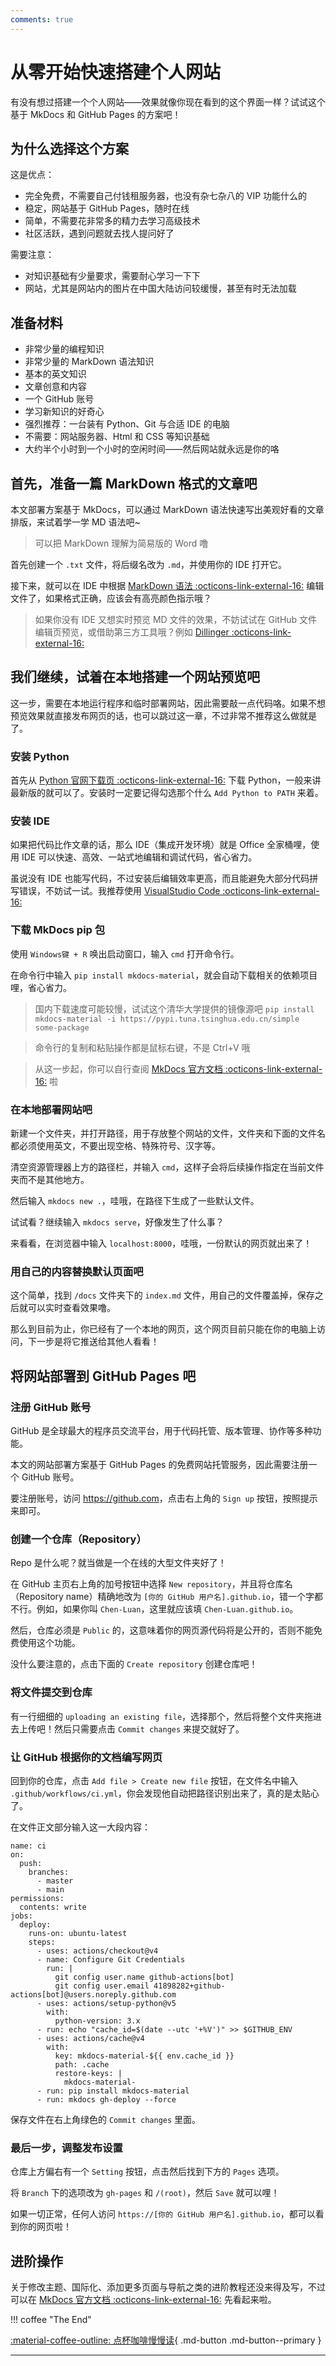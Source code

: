 ```yaml
---
comments: true
---
```



# 从零开始快速搭建个人网站

有没有想过搭建一个个人网站——效果就像你现在看到的这个界面一样？试试这个基于 MkDocs 和 GitHub Pages 的方案吧！


## 为什么选择这个方案

这是优点：

- 完全免费，不需要自己付钱租服务器，也没有杂七杂八的 VIP 功能什么的
- 稳定，网站基于 GitHub Pages，随时在线
- 简单，不需要花非常多的精力去学习高级技术
- 社区活跃，遇到问题就去找人提问好了

需要注意：

- 对知识基础有少量要求，需要耐心学习一下下
- 网站，尤其是网站内的图片在中国大陆访问较缓慢，甚至有时无法加载


## 准备材料

- 非常少量的编程知识
- 非常少量的 MarkDown 语法知识
- 基本的英文知识
- 文章创意和内容
- 一个 GitHub 账号
- 学习新知识的好奇心
- 强烈推荐：一台装有 Python、Git 与合适 IDE 的电脑
- 不需要：网站服务器、Html 和 CSS 等知识基础
- 大约半个小时到一个小时的空闲时间——然后网站就永远是你的咯


## 首先，准备一篇 MarkDown 格式的文章吧

本文部署方案基于 MkDocs，可以通过 MarkDown 语法快速写出美观好看的文章排版，来试着学一学 MD 语法吧~

> 可以把 MarkDown 理解为简易版的 Word 噜

首先创建一个 `.txt` 文件，将后缀名改为 `.md`，并使用你的 IDE 打开它。

接下来，就可以在 IDE 中根据 [MarkDown 语法 :octicons-link-external-16:](https://docs.github.com/zh/get-started/writing-on-github/getting-started-with-writing-and-formatting-on-github/basic-writing-and-formatting-syntax) 编辑文件了，如果格式正确，应该会有高亮颜色指示哦？

> 如果你没有 IDE 又想实时预览 MD 文件的效果，不妨试试在 GitHub 文件编辑页预览，或借助第三方工具哦？例如 [Dillinger :octicons-link-external-16:](https://dillinger.io/)


## 我们继续，试着在本地搭建一个网站预览吧

这一步，需要在本地运行程序和临时部署网站，因此需要敲一点代码咯。如果不想预览效果就直接发布网页的话，也可以跳过这一章，不过非常不推荐这么做就是了。

### 安装 Python

首先从 [Python 官网下载页 :octicons-link-external-16:](https://www.python.org/downloads/) 下载 Python，一般来讲最新版的就可以了。安装时一定要记得勾选那个什么 `Add Python to PATH` 来着。

### 安装 IDE

如果把代码比作文章的话，那么 IDE（集成开发环境）就是 Office 全家桶哩，使用 IDE 可以快速、高效、一站式地编辑和调试代码，省心省力。

虽说没有 IDE 也能写代码，不过安装后编辑效率更高，而且能避免大部分代码拼写错误，不妨试一试。我推荐使用 [VisualStudio Code :octicons-link-external-16:](https://code.visualstudio.com/)

### 下载 MkDocs pip 包

使用 `Windows键 + R` 唤出启动窗口，输入 `cmd` 打开命令行。

在命令行中输入 `pip install mkdocs-material`，就会自动下载相关的依赖项目哩，省心省力。

> 国内下载速度可能较慢，试试这个清华大学提供的镜像源吧 `pip install mkdocs-material -i https://pypi.tuna.tsinghua.edu.cn/simple some-package`

> 命令行的复制和粘贴操作都是鼠标右键，不是 Ctrl+V 哦

> 从这一步起，你可以自行查阅 [MkDocs 官方文档 :octicons-link-external-16:](https://squidfunk.github.io/mkdocs-material) 啦

### 在本地部署网站吧

新建一个文件夹，并打开路径，用于存放整个网站的文件，文件夹和下面的文件名都必须使用英文，不要出现空格、特殊符号、汉字等。

清空资源管理器上方的路径栏，并输入 `cmd`，这样子会将后续操作指定在当前文件夹而不是其他地方。

然后输入 `mkdocs new .`，哇哦，在路径下生成了一些默认文件。

试试看？继续输入 `mkdocs serve`，好像发生了什么事？

来看看，在浏览器中输入 `localhost:8000`，哇哦，一份默认的网页就出来了！

### 用自己的内容替换默认页面吧

这个简单，找到 `/docs` 文件夹下的 `index.md` 文件，用自己的文件覆盖掉，保存之后就可以实时查看效果噜。

那么到目前为止，你已经有了一个本地的网页，这个网页目前只能在你的电脑上访问，下一步是将它推送给其他人看看！


## 将网站部署到 GitHub Pages 吧

### 注册 GitHub 账号

GitHub 是全球最大的程序员交流平台，用于代码托管、版本管理、协作等多种功能。

本文的网站部署方案基于 GitHub Pages 的免费网站托管服务，因此需要注册一个 GitHub 账号。

要注册账号，访问 <https://github.com>，点击右上角的 `Sign up` 按钮，按照提示来即可。

### 创建一个仓库（Repository）

Repo 是什么呢？就当做是一个在线的大型文件夹好了！

在 GitHub 主页右上角的加号按钮中选择 `New repository`，并且将仓库名（Repository name）精确地改为 `[你的 GitHub 用户名].github.io`，错一个字都不行。例如，如果你叫 `Chen-Luan`，这里就应该填 `Chen-Luan.github.io`。

然后，仓库必须是 `Public` 的，这意味着你的网页源代码将是公开的，否则不能免费使用这个功能。

没什么要注意的，点击下面的 `Create repository` 创建仓库吧！

### 将文件提交到仓库

有一行细细的 `uploading an existing file`，选择那个，然后将整个文件夹拖进去上传吧！然后只需要点击 `Commit changes` 来提交就好了。

### 让 GitHub 根据你的文档编写网页

回到你的仓库，点击 `Add file > Create new file` 按钮，在文件名中输入 `.github/workflows/ci.yml`，你会发现他自动把路径识别出来了，真的是太贴心了。

在文件正文部分输入这一大段内容：

```
name: ci 
on:
  push:
    branches:
      - master 
      - main
permissions:
  contents: write
jobs:
  deploy:
    runs-on: ubuntu-latest
    steps:
      - uses: actions/checkout@v4
      - name: Configure Git Credentials
        run: |
          git config user.name github-actions[bot]
          git config user.email 41898282+github-actions[bot]@users.noreply.github.com
      - uses: actions/setup-python@v5
        with:
          python-version: 3.x
      - run: echo "cache_id=$(date --utc '+%V')" >> $GITHUB_ENV 
      - uses: actions/cache@v4
        with:
          key: mkdocs-material-${{ env.cache_id }}
          path: .cache
          restore-keys: |
            mkdocs-material-
      - run: pip install mkdocs-material 
      - run: mkdocs gh-deploy --force
```

保存文件在右上角绿色的 `Commit changes` 里面。

### 最后一步，调整发布设置

仓库上方偏右有一个 `Setting` 按钮，点击然后找到下方的 `Pages` 选项。

将 `Branch` 下的选项改为 `gh-pages` 和 `/(root)`，然后 `Save` 就可以哩！

如果一切正常，任何人访问 `https://[你的 GitHub 用户名].github.io`，都可以看到你的网页啦！


## 进阶操作

关于修改主题、国际化、添加更多页面与导航之类的进阶教程还没来得及写，不过可以在 [MkDocs 官方文档 :octicons-link-external-16:](https://squidfunk.github.io/mkdocs-material) 先看起来啦。


!!! coffee "The End"

[:material-coffee-outline: 点杯咖啡慢慢读](https://afdian.net/a/chenluan){ .md-button .md-button--primary }

---
